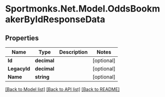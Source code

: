 # Sportmonks.Net.Model.OddsBookmakerByIdResponseData

## Properties

Name | Type | Description | Notes
------------ | ------------- | ------------- | -------------
**Id** | **decimal** |  | [optional] 
**LegacyId** | **decimal** |  | [optional] 
**Name** | **string** |  | [optional] 

[[Back to Model list]](../README.md#documentation-for-models) [[Back to API list]](../README.md#documentation-for-api-endpoints) [[Back to README]](../README.md)

